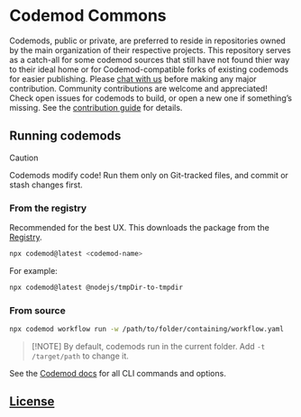 # Codemod Commons

Codemods, public or private, are preferred to reside in repositories owned by the main organization of their respective projects.
This repository serves as a catch-all for some codemod sources that still have not found thier way to their ideal home or for Codemod-compatible forks of existing codemods for easier publishing.
Please [chat with us](https://go.codemod.com/community) before making any major contribution.
Community contributions are welcome and appreciated! Check open issues for codemods to build, or open a new one if something’s missing. See the [contribution guide](./CONTRIBUTING.md) for details.

## Running codemods

> [!CAUTION]
> Codemods modify code! Run them only on Git-tracked files, and commit or stash changes first.

### From the registry

Recommended for the best UX. This downloads the package from the [Registry](https://app.codemod.com/registry).

```bash
npx codemod@latest <codemod-name>
```

For example:

```bash
npx codemod@latest @nodejs/tmpDir-to-tmpdir
```

### From source

```bash
npx codemod workflow run -w /path/to/folder/containing/workflow.yaml
```

> \[!NOTE]
> By default, codemods run in the current folder. Add `-t /target/path` to change it.

See the [Codemod docs](https://go.codemod.com/cli-docs) for all CLI commands and options.

## [License](./LICENCE)
